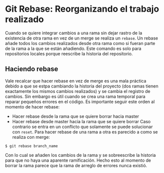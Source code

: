 # Git Rebase: Reorganizando el trabajo realizado

Cuando se quiere integrar cambios a una rama sin dejar rastro de la existencia de otra rama en vez de un merge se realiza un `rebase`. Un rebase añade todos los cambios realizados desde otra rama como si fueran parte de la rama a la que se están añadiendo. Este comando es solo para repositorios locales porque reescribe la historia del repositorio.

## Haciendo rebase

Vale recalcar que hacer rebase en vez de merge es una mala práctica debido a que se estpa cambiando la historia del proyecto (dos ramas tienen exactamente los mismos cambios realizados) y se cambia el registro de cambios. Sin embargo es útil cuando se crea una rama temporal para reparar pequeños errores en el código. Es importante seguir este orden al momento de hacer rebase:
- Hacer rebase desde la rama que se quiere borrar hacia master
- Hacer rebase desde master hacia la rama que se quiere borrar
Caso contrario se entra en un conflicto que solamente se puede solucionar con `reset`. Para hacer rebase de una rama a otra es parecido a como se realiza con merge:
~~~
$ git rebase branch_name
~~~
Con lo cual se añaden los cambios de la rama y se sobreescribe la historia para que no haya una aparente ramificación. Hecho esto al momento de borrar la rama parece que la rama de arreglo de errores nunca existió.
